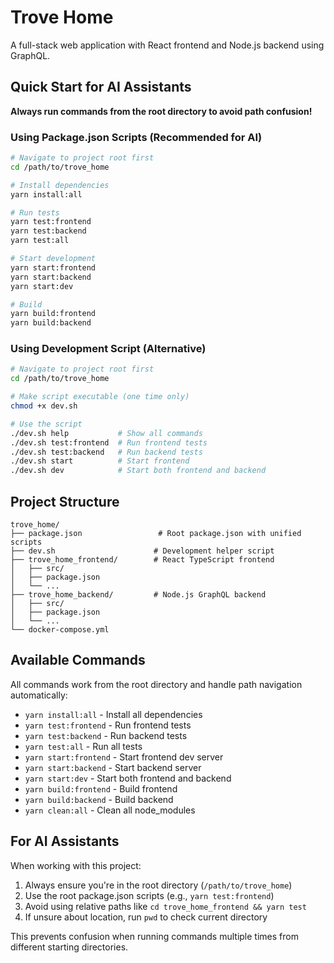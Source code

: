 # Trove Home

A full-stack web application with React frontend and Node.js backend using GraphQL.

## Quick Start for AI Assistants

**Always run commands from the root directory to avoid path confusion!**

### Using Package.json Scripts (Recommended for AI)
```bash
# Navigate to project root first
cd /path/to/trove_home

# Install dependencies
yarn install:all

# Run tests
yarn test:frontend
yarn test:backend
yarn test:all

# Start development
yarn start:frontend
yarn start:backend
yarn start:dev

# Build
yarn build:frontend
yarn build:backend
```

### Using Development Script (Alternative)
```bash
# Navigate to project root first
cd /path/to/trove_home

# Make script executable (one time only)
chmod +x dev.sh

# Use the script
./dev.sh help           # Show all commands
./dev.sh test:frontend  # Run frontend tests
./dev.sh test:backend   # Run backend tests
./dev.sh start          # Start frontend
./dev.sh dev            # Start both frontend and backend
```

## Project Structure
```
trove_home/
├── package.json                 # Root package.json with unified scripts
├── dev.sh                      # Development helper script
├── trove_home_frontend/        # React TypeScript frontend
│   ├── src/
│   ├── package.json
│   └── ...
├── trove_home_backend/         # Node.js GraphQL backend
│   ├── src/
│   ├── package.json
│   └── ...
└── docker-compose.yml
```

## Available Commands

All commands work from the root directory and handle path navigation automatically:

- `yarn install:all` - Install all dependencies
- `yarn test:frontend` - Run frontend tests
- `yarn test:backend` - Run backend tests  
- `yarn test:all` - Run all tests
- `yarn start:frontend` - Start frontend dev server
- `yarn start:backend` - Start backend server
- `yarn start:dev` - Start both frontend and backend
- `yarn build:frontend` - Build frontend
- `yarn build:backend` - Build backend
- `yarn clean:all` - Clean all node_modules

## For AI Assistants

When working with this project:
1. Always ensure you're in the root directory (`/path/to/trove_home`)
2. Use the root package.json scripts (e.g., `yarn test:frontend`) 
3. Avoid using relative paths like `cd trove_home_frontend && yarn test`
4. If unsure about location, run `pwd` to check current directory

This prevents confusion when running commands multiple times from different starting directories.
